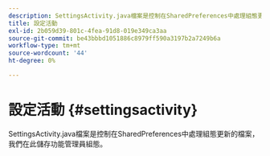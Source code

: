 ```yaml
---
description: SettingsActivity.java檔案是控制在SharedPreferences中處理組態更新的檔案，我們在此儲存功能管理員組態。
title: 設定活動
exl-id: 2b059d39-801c-4fea-91d8-019e349ca3aa
source-git-commit: be43bbbd1051886c8979ff590a3197b2a7249b6a
workflow-type: tm+mt
source-wordcount: '44'
ht-degree: 0%

---
```


# 設定活動 {#settingsactivity}

SettingsActivity.java檔案是控制在SharedPreferences中處理組態更新的檔案，我們在此儲存功能管理員組態。
